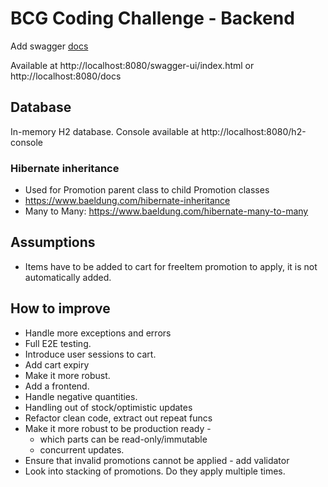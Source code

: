 # BCG Coding Challenge - Backend

Add swagger [docs](https://www.baeldung.com/spring-rest-openapi-documentation)

Available at
http://localhost:8080/swagger-ui/index.html
or
http://localhost:8080/docs


## Database 
In-memory H2 database. 
Console available at http://localhost:8080/h2-console

### Hibernate inheritance 
- Used for Promotion parent class to child Promotion classes 
- https://www.baeldung.com/hibernate-inheritance
- Many to Many: https://www.baeldung.com/hibernate-many-to-many


## Assumptions 

- Items have to be added to cart for freeItem promotion to apply, it is not automatically added. 
## How to improve 
- Handle more exceptions and errors 
- Full E2E testing. 
- Introduce user sessions to cart. 
- Add cart expiry
- Make it more robust. 
- Add a frontend. 
- Handle negative quantities.
- Handling out of stock/optimistic updates
- Refactor clean code, extract out repeat funcs
- Make it more robust to be production ready - 
  - which parts can be read-only/immutable
  - concurrent updates. 
- Ensure that invalid promotions cannot be applied - add validator
- Look into stacking of promotions. Do they apply multiple times. 